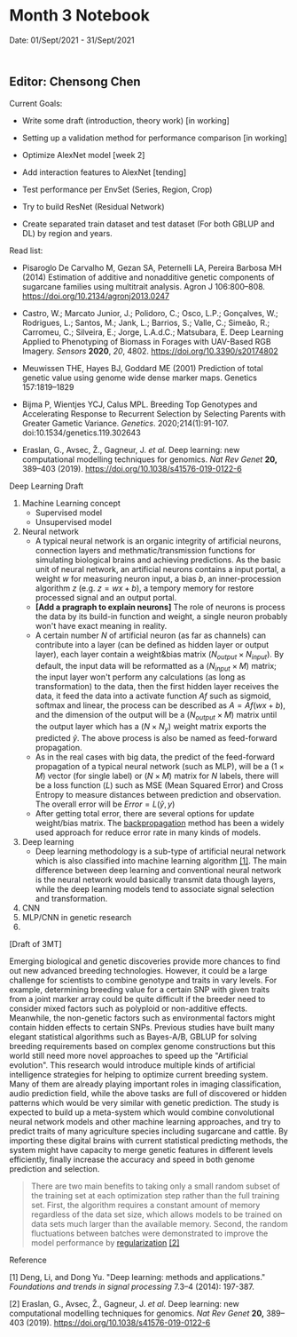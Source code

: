 Month 3 Notebook
====

Date: 01/Sept/2021 - 31/Sept/2021

<br> Editor: Chensong Chen
----



Current Goals:

+ Write some draft (introduction, theory work) [in working]

+ Setting up a validation method for performance comparison [in working]

+ Optimize AlexNet model [week 2]

+ Add interaction features to AlexNet [tending] 

+ Test performance per EnvSet (Series, Region, Crop) 

+ Try to build ResNet (Residual Network)

+ Create separated train dataset and test dataset (For both GBLUP and DL) by region and years.




Read list:

+ Pisaroglo De Carvalho M, Gezan SA, Peternelli LA, Pereira Barbosa MH (2014) Estimation of additive and nonadditive genetic components of sugarcane families using multitrait analysis. Agron J 106:800–808. https://doi.org/10.2134/agronj2013.0247
+ Castro, W.; Marcato Junior, J.; Polidoro, C.; Osco, L.P.; Gonçalves, W.; Rodrigues, L.; Santos, M.; Jank, L.; Barrios, S.; Valle, C.; Simeão, R.; Carromeu, C.; Silveira, E.; Jorge, L.A.d.C.; Matsubara, E. Deep Learning Applied to Phenotyping of Biomass in Forages with UAV-Based RGB Imagery. *Sensors* **2020**, *20*, 4802. https://doi.org/10.3390/s20174802
+ Meuwissen THE, Hayes BJ, Goddard ME (2001) Prediction of total genetic value using genome wide dense marker maps. Genetics 157:1819–1829
+ Bijma P, Wientjes YCJ, Calus MPL. Breeding Top Genotypes and Accelerating Response to Recurrent Selection by Selecting Parents with Greater Gametic Variance. *Genetics*. 2020;214(1):91-107. doi:10.1534/genetics.119.302643

+ Eraslan, G., Avsec, Ž., Gagneur, J. *et al.* Deep learning: new computational modelling techniques for genomics. *Nat Rev Genet* **20,** 389–403 (2019). https://doi.org/10.1038/s41576-019-0122-6



Deep Learning Draft

1. Machine Learning concept
   + Supervised model
   + Unsupervised model
2. Neural network
   + A typical neural network is an organic integrity of artificial neurons, connection layers and methmatic/transmission functions for simulating biological brains and achieving predictions. As the basic unit of neural network, an artificial neurons contains a input portal, a weight $w$ for measuring neuron input, a bias $b$, an inner-procession algorithm $z$ (e.g. $z = wx +b$), a tempory memory for restore processed signal and an output portal. 
   + **[Add a pragraph to explain neurons]** The role of neurons is process the data by its build-in function and weight, a single neuron probably won't have exact meaning in reality.
   + A certain number $N$ of artificial neuron (as far as channels) can contribute into a layer (can be defined as hidden layer or output layer), each layer contain a weight&bias matrix ($N_{output} \times N_{input}$). By default, the input data will be reformatted as a ($N_ {input}\times M$) matrix; the input layer won't perform any calculations (as long as transformation) to the data, then the first hidden layer receives the data, it feed the data into a activate function $Af$ such as sigmoid, softmax and linear, the process can be described as $A = Af(wx +b)$, and the dimension of the output will be a ($N_{output} \times M$) matrix until the output layer which has a $(N \times N_y)$ weight matrix exports the predicted $\hat{y}$. The above process is also be named as feed-forward propagation.
   + As in the real cases with big data, the predict of the feed-forward propagation of a typical neural network (such as MLP), will be a $(1\times M)$ vector (for single label) or $(N \times M)$ matrix for $N$ labels, there will be a loss function ($L$) such as MSE (Mean Squared Error) and  Cross Entropy to measure distances between prediction and observation. The overall error will be $Error = L(\hat{y},y)$
   + After getting total error, there are several options for update weight/bias matrix. The [backpropagation](https://en.wikipedia.org/wiki/Backpropagation) method has been a widely used approach for reduce error rate in many kinds of models. 
3. Deep learning
   + Deep learning methodology is a sub-type of artificial neural network which is also classified into machine learning algorithm [[1]](#1). The main difference between deep learning and conventional neural network is the neural network would basically transmit data though layers, while the deep learning models tend to associate signal selection and transformation.
4. CNN
5. MLP/CNN in genetic research
6. 



[Draft of 3MT]

Emerging biological and genetic discoveries provide more chances to find out new advanced breeding technologies. However, it could be a large challenge for scientists to combine genotype and traits in vary levels. For example, determining breeding value for a certain SNP with given traits from a joint marker array could be quite difficult if the breeder need to consider mixed factors such as polyploid or non-additive effects. Meanwhile, the non-genetic factors such as environmental factors might contain hidden effects to certain SNPs. Previous studies have built many elegant statistical algorithms such as Bayes-A/B, GBLUP for solving breeding requirements based on complex genome constructions but this world still need more novel approaches to speed up the "Artificial evolution". This research would introduce multiple kinds of artificial intelligence strategies for helping to optimize current breeding system. Many of them are already playing important roles in imaging classification, audio prediction field, while the above tasks are full of discovered or hidden patterns which would be very similar with genetic prediction. The study is expected to build up a meta-system which would combine convolutional neural network models and other machine learning approaches, and try to predict traits of many agriculture species including sugarcane and cattle. By importing these digital brains with current statistical predicting methods, the system might have capacity to merge genetic features in different levels efficiently, finally increase the accuracy and speed in both genome prediction and selection. 



> There are two main benefits to taking only a small random subset of the training set at each optimization step rather than the full training set. First, the algorithm requires a constant amount of memory regardless of the data set size, which allows models to be trained on data sets much larger than the available memory. Second, the random fluctuations between batches were demonstrated to improve the model performance by [regularization](https://www.nature.com/articles/s41576-019-0122-6#Glos45) [[2]](#2)



Reference 

<a name="1">[1]</a> Deng, Li, and Dong Yu. "Deep learning: methods and applications." *Foundations and trends in signal processing* 7.3–4 (2014): 197-387.

<a name="2">[2]</a> Eraslan, G., Avsec, Ž., Gagneur, J. *et al.* Deep learning: new computational modelling techniques for genomics. *Nat Rev Genet* **20,** 389–403 (2019). https://doi.org/10.1038/s41576-019-0122-6